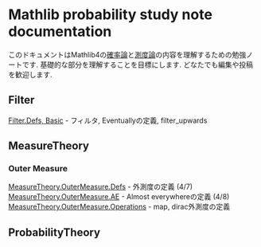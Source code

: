 Mathlib probability study note documentation
============================================

このドキュメントはMathlib4の[確率論](https://github.com/leanprover-community/mathlib4/tree/master/Mathlib/Probability)と[測度論](https://github.com/leanprover-community/mathlib4/tree/master/Mathlib/MeasureTheory)の内容を理解するための勉強ノートです. 基礎的な部分を理解することを目標にします. どなたでも編集や投稿を歓迎します.

## Filter
[Filter.Defs, Basic](Filter/Defs_Basic.md) - フィルタ, Eventuallyの定義, filter_upwards

## MeasureTheory

### Outer Measure

[MeasureTheory.OuterMeasure.Defs](MeasureTheory/OuterMeasure/Defs.md) - 外測度の定義 (4/7)  
[MeasureTheory.OuterMeasure.AE](MeasureTheory/OuterMeasure/AE.md) - Almost everywhereの定義 (4/8)  
[MeasureTheory.OuterMeasure.Operations](MeasureTheory/OuterMeasure/Operations.md) - map, dirac外測度の定義

## ProbabilityTheory
